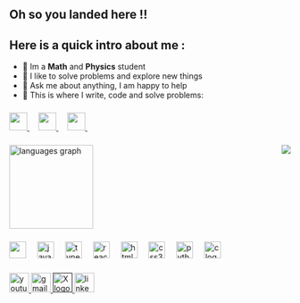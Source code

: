 <h2 align="left">Oh so you landed here !!</h2>

<h2 align="left">Here is a quick intro about me :</h2>

- 🔭 Im a **Math** and **Physics** student
- 🌱 I like to solve problems and explore new things
- 💬 Ask me about anything, I am happy to help
- 💪 This is where I write, code and solve problems:
###
<div align="left">
  <a href="https://leetcode.com/u/hasanghorbel/" >
    <img height="32" width="32" src="https://cdn.simpleicons.org/leetcode" />
  <a/> 
  <img width="12" />
  <a href="https://stackoverflow.com/users/20913589/isekai-code" >
    <img height="32" width="32" src="https://cdn.simpleicons.org/stackoverflow"  />
  <a/> 
  <img width="12" />
  <a href="https://codeforces.com/profile/hasanghorbel" >
    <img height="32" width="32" src="https://cdn.simpleicons.org/codeforces"  />
  <a/> 
  <img width="12" />
</div>

###

<img align="right" src="https://i.giphy.com/media/v1.Y2lkPTc5MGI3NjExYXJpNXcybmlxM2V0ZnN4c2tianE5bDBpcXpmbzBuMjQyMGY3aWozMCZlcD12MV9pbnRlcm5hbF9naWZfYnlfaWQmY3Q9Zw/Dg4TxjYikCpiGd7tYs/giphy.gif"  />

###


<div align="left">
  <img src="https://github-readme-stats.vercel.app/api/top-langs?username=hasanghorbel&locale=en&hide_title=false&layout=compact&card_width=320&langs_count=5&theme=dracula&hide_border=false" height="150" alt="languages graph"  />
</div>

###

<div align="left">
  <img height="30" width="30" src="https://cdn.simpleicons.org/rust/F65108"/>
  <img width="12" />
  <img src="https://cdn.jsdelivr.net/gh/devicons/devicon/icons/javascript/javascript-original.svg" height="30" alt="javascript logo"  />
  <img width="12" />
  <img src="https://cdn.jsdelivr.net/gh/devicons/devicon/icons/typescript/typescript-original.svg" height="30" alt="typescript logo"  />
  <img width="12" />
  <img src="https://cdn.jsdelivr.net/gh/devicons/devicon/icons/react/react-original.svg" height="30" alt="react logo"  />
  <img width="12" />
  <img src="https://cdn.jsdelivr.net/gh/devicons/devicon/icons/html5/html5-original.svg" height="30" alt="html5 logo"  />
  <img width="12" />
  <img src="https://cdn.jsdelivr.net/gh/devicons/devicon/icons/css3/css3-original.svg" height="30" alt="css3 logo"  />
  <img width="12" />
  <img src="https://cdn.jsdelivr.net/gh/devicons/devicon/icons/python/python-original.svg" height="30" alt="python logo"  />
  <img width="12" />
  <img src="https://cdn.jsdelivr.net/gh/devicons/devicon/icons/c/c-original.svg" height="30" alt="c logo"  />
</div>

###

<div align="left">
  <a href="https://www.youtube.com/@HasanGhorbel">
    <img src="https://img.shields.io/static/v1?message=Youtube&logo=youtube&label=&color=FF0000&logoColor=white&labelColor=&style=for-the-badge" height="35" alt="youtube logo"  />
  <a/>
  <a href="hasanghorbel@gmail.com">
    <img src="https://img.shields.io/static/v1?message=Gmail&logo=gmail&label=&color=D14836&logoColor=white&labelColor=&style=for-the-badge" height="35" alt="gmail logo"  />
  <a/>
  <a href="">
    <img src="https://img.shields.io/static/v1?message=X&logo=X&label=&color=000000&logoColor=white&labelColor=&style=for-the-badge" height="35" alt="X logo"  />
  <a/>
  <a href="https://www.linkedin.com/in/hasan-ghorbel-847038287/">
    <img src="https://img.shields.io/static/v1?message=LinkedIn&logo=linkedin&label=&color=0077B5&logoColor=white&labelColor=&style=for-the-badge" height="35" alt="linkedin logo"  />
  <a/>
</div>

###
